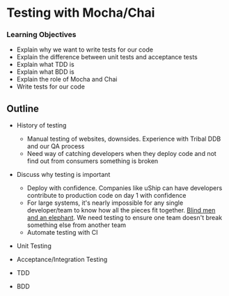 # Testing with Mocha/Chai

### Learning Objectives

* Explain why we want to write tests for our code
* Explain the difference between unit tests and acceptance tests
* Explain what TDD is
* Explain what BDD is
* Explain the role of Mocha and Chai
* Write tests for our code

## Outline

- History of testing 
  * Manual testing of websites, downsides. Experience with Tribal DDB and our QA process
  * Need way of catching developers when they deploy code and not find out from consumers something is broken 
- Discuss why testing is important 
  * Deploy with confidence. Companies like uShip can have developers contribute to production code on day 1 with confidence 
  * For large systems, it's nearly impossible for any single developer/team to know how all the pieces fit together. [Blind men and an elephant](https://en.wikipedia.org/wiki/Blind_men_and_an_elephant). We need testing to ensure one team doesn't break something else from another team 
  * Automate testing with CI 

- Unit Testing 

- Acceptance/Integration Testing

- TDD 

- BDD 
